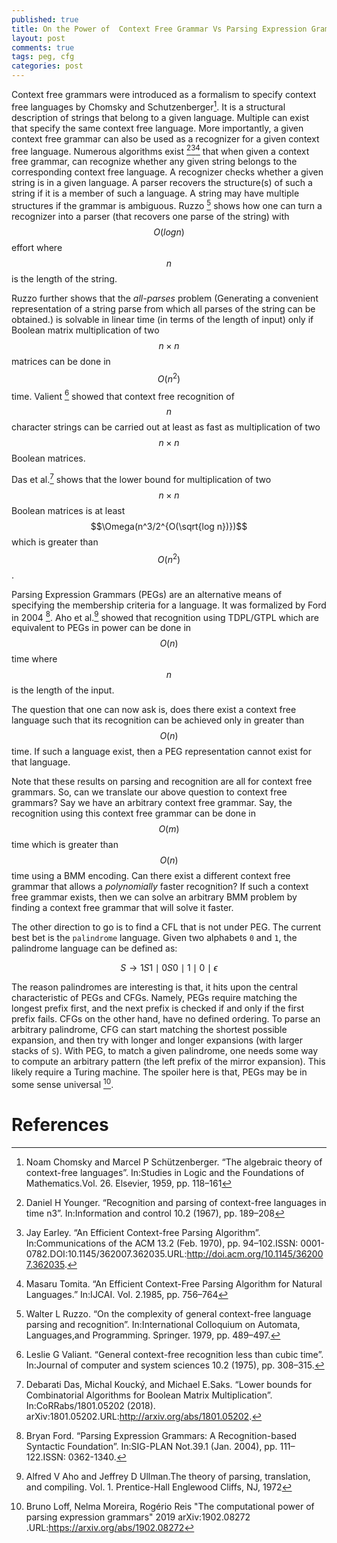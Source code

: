 ```yaml
---
published: true
title: On the Power of  Context Free Grammar Vs Parsing Expression Grammars -- Current Status
layout: post
comments: true
tags: peg, cfg
categories: post
---
```


Context free grammars were introduced as a formalism to specify context free languages by Chomsky and 
Schutzenberger[^chomsky1959the]. It is a structural description of strings
that belong to a given language. Multiple  can exist that specify the same
context free language.  More importantly, a given context free grammar can also be used as a recognizer for a given context free language.
Numerous algorithms exist [^younger1967recognition][^earley1970an][^tomita1985an]
that when given a context free grammar, can recognize whether any given string belongs to the corresponding
context free language. A recognizer checks whether a given string is in a given language. A parser recovers
the structure(s) of such a string if it is a member of such a language. A string may have
multiple structures if the grammar is ambiguous. Ruzzo [^ruzzo1979on] shows
how one can turn a recognizer into a parser (that recovers one parse of the string)
with $$O(log n)$$ effort where $$n$$ is the length of the string.

Ruzzo further shows that the *all-parses* problem (Generating
a convenient representation of a string parse from which all parses of the string can be
obtained.) is solvable in linear time (in terms of the length of input) only if Boolean
matrix multiplication of two $$n\times n$$ matrices can be done in $$O(n^2)$$ time.
Valient [^valiant1975general] showed that context free recognition of $$n$$ character strings can be carried
out at least as fast as multiplication of two $$n\times n$$ Boolean matrices.

Das et al.[^das2018lower] shows that the lower bound for multiplication
of two $$n\times n$$ Boolean matrices is at least $$\Omega(n^3/2^{O(\sqrt{log n})})$$ which is
greater than $$O(n^2)$$.

Parsing Expression Grammars (PEGs) are an alternative means of specifying the membership
criteria for a language. It was formalized by Ford in 2004 [^ford2004parsing].
Aho et al.[^aho1972] showed that recognition using TDPL/GTPL which are equivalent
to PEGs in power can be done in $$O(n)$$ time where $$n$$ is the length of the input.

The question that one can now ask is, does there exist a context free language such that its recognition can be
achieved only in greater than $$O(n)$$ time. If such a language exist, then a PEG representation
cannot exist for that language.

Note that these results on parsing and recognition are all for context free grammars. So, can we translate our
above question to context free grammars? Say we have an arbitrary context free grammar. Say, the recognition using this 
context free grammar
can  be done in $$O(m)$$ time which is greater than $$O(n)$$ time using a BMM encoding. Can
there exist a different context free grammar that allows a *polynomially* faster recognition? If such a
context free grammar exists, then we can solve an arbitrary BMM problem by finding a context free grammar that will solve
it faster.

The other direction to go is to find a CFL that is not under PEG. The current best bet is the `palindrome` language.
Given two alphabets `0` and `1`, the palindrome language can be defined as:


$$S\rightarrow 1S1\mid 0S0\mid 1\mid 0 \mid \epsilon$$

The reason palindromes are interesting is that, it hits upon the central characteristic of PEGs and CFGs. Namely,
PEGs require matching the longest prefix first, and the next prefix is checked if and only if the first prefix fails. CFGs
on the other hand, have no defined ordering. To parse an arbitrary palindrome, CFG can start matching the shortest possible
expansion, and then try with longer and longer expansions (with larger stacks of `S`). With PEG, to match a given palindrome,
one needs some way to compute an arbitrary pattern (the left prefix of the mirror expansion). This likely require a Turing
machine. The spoiler here is that, PEGs may be in some sense universal [^loff2019the].

# References

[^aho1972]: Alfred V Aho and Jeffrey D Ullman.The theory of parsing, translation, and compiling. Vol. 1. Prentice-Hall Englewood Cliffs, NJ, 1972

[^chomsky1959the]: Noam Chomsky and Marcel P Schützenberger. “The algebraic theory of context-free languages”. In:Studies in Logic and the Foundations of Mathematics.Vol. 26. Elsevier, 1959, pp. 118–161

[^das2018lower]: Debarati Das, Michal Koucký, and Michael E.Saks. “Lower bounds for Combinatorial Algorithms for Boolean Matrix Multiplication”. In:CoRRabs/1801.05202 (2018). arXiv:1801.05202.URL:http://arxiv.org/abs/1801.05202.

[^ford2004parsing]: Bryan Ford. “Parsing Expression Grammars: A Recognition-based Syntactic Foundation”. In:SIG-PLAN Not.39.1 (Jan. 2004), pp. 111–122.ISSN: 0362-1340.

[^ruzzo1979on]: Walter L  Ruzzo.  “On  the  complexity  of  general context-free language parsing and recognition”. In:International Colloquium on Automata, Languages,and Programming. Springer. 1979, pp. 489–497.


[^valiant1975general]: Leslie G Valiant. “General context-free recognition less than cubic time”. In:Journal of computer and system sciences 10.2 (1975), pp. 308–315.

[^younger1967recognition]: Daniel  H  Younger.  “Recognition  and  parsing  of context-free languages in time n3”. In:Information and control 10.2 (1967), pp. 189–208


[^earley1970an]: Jay Earley. “An Efficient Context-free Parsing Algorithm”. In:Communications of the ACM 13.2 (Feb. 1970), pp. 94–102.ISSN: 0001-0782.DOI:10.1145/362007.362035.URL:http://doi.acm.org/10.1145/362007.362035.

[^tomita1985an]: Masaru Tomita. “An Efficient Context-Free Parsing Algorithm for Natural Languages.” In:IJCAI. Vol. 2.1985, pp. 756–764

[^loff2019the]: Bruno Loff, Nelma Moreira, Rogério Reis "The computational power of parsing expression grammars" 2019  	arXiv:1902.08272 .URL:https://arxiv.org/abs/1902.08272
